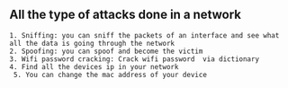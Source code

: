 ## All the type of attacks done in a network
``` 1. Sniffing: you can sniff the packets of an interface and see what all the data is going through the network ```
<br>``` 2. Spoofing: you can spoof and become the victim   ```
<br> ``` 3. Wifi password cracking: Crack wifi password  via dictionary ```
<br> ``` 4. Find all the devices ip in your network ```
<br> ``` 5. You can change the mac address of your device```